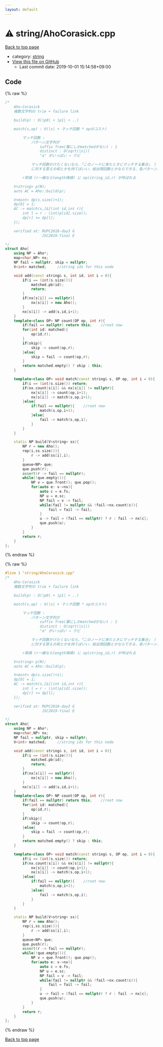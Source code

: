 ```yaml
---
layout: default
---
```


<!-- mathjax config similar to math.stackexchange -->
<script type="text/javascript" async
  src="https://cdnjs.cloudflare.com/ajax/libs/mathjax/2.7.5/MathJax.js?config=TeX-MML-AM_CHTML">
</script>
<script type="text/x-mathjax-config">
  MathJax.Hub.Config({
    TeX: { equationNumbers: { autoNumber: "AMS" }},
    tex2jax: {
      inlineMath: [ ['$','$'] ],
      processEscapes: true
    },
    "HTML-CSS": { matchFontHeight: false },
    displayAlign: "left",
    displayIndent: "2em"
  });
</script>

<script type="text/javascript" src="https://cdnjs.cloudflare.com/ajax/libs/jquery/3.4.1/jquery.min.js"></script>
<script src="https://cdn.jsdelivr.net/npm/jquery-balloon-js@1.1.2/jquery.balloon.min.js" integrity="sha256-ZEYs9VrgAeNuPvs15E39OsyOJaIkXEEt10fzxJ20+2I=" crossorigin="anonymous"></script>
<script type="text/javascript" src="../../assets/js/copy-button.js"></script>
<link rel="stylesheet" href="../../assets/css/copy-button.css" />


# :warning: string/AhoCorasick.cpp

<a href="../../index.html">Back to top page</a>

* category: <a href="../../index.html#b45cffe084dd3d20d928bee85e7b0f21">string</a>
* <a href="{{ site.github.repository_url }}/blob/master/string/AhoCorasick.cpp">View this file on GitHub</a>
    - Last commit date: 2019-10-01 15:14:58+09:00




## Code

<a id="unbundled"></a>
{% raw %}
```cpp
/*
	Aho-Corasick
	複数文字列の trie + failure link

	build(p) : O(|p0| + |p1| + ..)

	match(s,op) : O(|s| + マッチ回数 * opのコスト)

		マッチ回数 :
			パターン文字列が
				suffix free(葉にしかmatchedがない) : 1
				distinct : O(sqrt(|s|))
				"a" がいっぱい → クビ

			マッチ回数かけたくないなら、「このノードに来たときにマッチする集合」 ( <=> skipで辿れるノード)
			に対する答えの和とかを持てばいい、総出現回数とかならできる、各パターンごとに・・・だときつい

		r昇順 (r一緒ならlength降順) に op(string_id,r) が呼ばれる

	V<string> p(N);
	auto AC = Aho::build(p);

	V<mint> dp(s.size()+1);
	dp[0] = 1;
	AC -> match(s,[&](int id,int r){
		int l = r - (int)p[id].size();
		dp[r] += dp[l];
	});

	verified at: RUPC2018-day3 G
				 JSC2019-final E

*/
struct Aho{
	using NP = Aho*;
	map<char,NP> nx;
	NP fail = nullptr, skip = nullptr;
	V<int> matched;		//string ids for this node

	void add(const string& s, int id, int i = 0){
		if(i == (int)s.size()){
			matched.pb(id);
			return;
		}
		if(nx[s[i]] == nullptr){
			nx[s[i]] = new Aho();
		}
		nx[s[i]] -> add(s,id,i+1);
	}
	template<class OP> NP count(OP op, int r){
		if(fail == nullptr) return this;	//root now
		for(int id: matched){
			op(id,r);
		}
		if(skip){
			skip -> count(op,r);
		}else{
			skip = fail -> count(op,r);
		}
		return matched.empty() ? skip : this;
	}

	template<class OP> void match(const string& s, OP op, int i = 0){
		if(i == (int)s.size()) return;
		if(nx.count(s[i]) && nx[s[i]] != nullptr){
			nx[s[i]] -> count(op,i+1);
			nx[s[i]] -> match(s,op,i+1);
		}else{
			if(fail == nullptr){	//root now
				match(s,op,i+1);
			}else{
				fail -> match(s,op,i);
			}
		}
	}

	static NP build(V<string> ss){
		NP r = new Aho();
		rep(i,ss.size()){
			r -> add(ss[i],i);
		}
		queue<NP> que;
		que.push(r);
		assert(r -> fail == nullptr);
		while(!que.empty()){
			NP v = que.front(); que.pop();
			for(auto e: v->nx){
				auto c = e.fs;
				NP u = e.sc;
				NP fail = v -> fail;
				while(fail != nullptr && !fail->nx.count(c)){
					fail = fail -> fail;
				}
				u -> fail = (fail == nullptr) ? r : fail -> nx[c];
				que.push(u);
			}
		}
		return r;
	}
};
```
{% endraw %}

<a id="bundled"></a>
{% raw %}
```cpp
#line 1 "string/AhoCorasick.cpp"
/*
	Aho-Corasick
	複数文字列の trie + failure link

	build(p) : O(|p0| + |p1| + ..)

	match(s,op) : O(|s| + マッチ回数 * opのコスト)

		マッチ回数 :
			パターン文字列が
				suffix free(葉にしかmatchedがない) : 1
				distinct : O(sqrt(|s|))
				"a" がいっぱい → クビ

			マッチ回数かけたくないなら、「このノードに来たときにマッチする集合」 ( <=> skipで辿れるノード)
			に対する答えの和とかを持てばいい、総出現回数とかならできる、各パターンごとに・・・だときつい

		r昇順 (r一緒ならlength降順) に op(string_id,r) が呼ばれる

	V<string> p(N);
	auto AC = Aho::build(p);

	V<mint> dp(s.size()+1);
	dp[0] = 1;
	AC -> match(s,[&](int id,int r){
		int l = r - (int)p[id].size();
		dp[r] += dp[l];
	});

	verified at: RUPC2018-day3 G
				 JSC2019-final E

*/
struct Aho{
	using NP = Aho*;
	map<char,NP> nx;
	NP fail = nullptr, skip = nullptr;
	V<int> matched;		//string ids for this node

	void add(const string& s, int id, int i = 0){
		if(i == (int)s.size()){
			matched.pb(id);
			return;
		}
		if(nx[s[i]] == nullptr){
			nx[s[i]] = new Aho();
		}
		nx[s[i]] -> add(s,id,i+1);
	}
	template<class OP> NP count(OP op, int r){
		if(fail == nullptr) return this;	//root now
		for(int id: matched){
			op(id,r);
		}
		if(skip){
			skip -> count(op,r);
		}else{
			skip = fail -> count(op,r);
		}
		return matched.empty() ? skip : this;
	}

	template<class OP> void match(const string& s, OP op, int i = 0){
		if(i == (int)s.size()) return;
		if(nx.count(s[i]) && nx[s[i]] != nullptr){
			nx[s[i]] -> count(op,i+1);
			nx[s[i]] -> match(s,op,i+1);
		}else{
			if(fail == nullptr){	//root now
				match(s,op,i+1);
			}else{
				fail -> match(s,op,i);
			}
		}
	}

	static NP build(V<string> ss){
		NP r = new Aho();
		rep(i,ss.size()){
			r -> add(ss[i],i);
		}
		queue<NP> que;
		que.push(r);
		assert(r -> fail == nullptr);
		while(!que.empty()){
			NP v = que.front(); que.pop();
			for(auto e: v->nx){
				auto c = e.fs;
				NP u = e.sc;
				NP fail = v -> fail;
				while(fail != nullptr && !fail->nx.count(c)){
					fail = fail -> fail;
				}
				u -> fail = (fail == nullptr) ? r : fail -> nx[c];
				que.push(u);
			}
		}
		return r;
	}
};

```
{% endraw %}

<a href="../../index.html">Back to top page</a>


